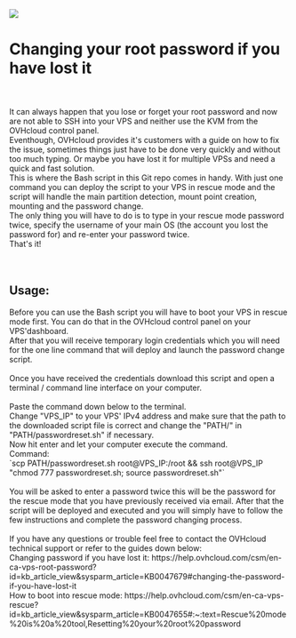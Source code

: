 <img src="https://github.com/bysecurety/passwdreset/blob/main/OVHcloudVPSpasswdreset.jpg">

# Changing your root password if you have lost it
</br>
</br>
It can always happen that you lose or forget your root password and now are not able to SSH into your VPS and neither use the KVM from the OVHcloud control panel.
</br>
Eventhough, OVHcloud provides it's customers with a guide on how to fix the issue, sometimes things just have to be done very quickly 
and without too much typing. Or maybe you have lost it for multiple VPSs and need a quick and fast solution.
</br>
This is where the Bash script in this Git repo comes in handy. With just one command you can deploy the script to your VPS in rescue mode and 
the script will handle the main partition detection, mount point creation, mounting and the password change. 
</br>
The only thing you will have to do is to type in your rescue mode password twice, specify the username of your main OS (the account you lost the password for) and re-enter your password twice.
</br>
That's it!
</br>
</br>
</br>
<h2>Usage:</h2>
Before you can use the Bash script you will have to boot your VPS in rescue mode first.
You can do that in the OVHcloud control panel on your VPS'dashboard.
</br>
After that you will receive temporary login credentials which you will need for the one line command that will deploy and launch the 
password change script.
</br>
</br>
Once you have received the credentials download this script and open a terminal / command line interface on your computer.
</br>
</br>
Paste the command down below to the terminal. 
</br>
Change "VPS_IP" to your VPS' IPv4 address and make sure that the path to the downloaded script file is correct and change the "PATH/" in "PATH/passwordreset.sh" if necessary.
</br>
Now hit enter and let your computer execute the command.
</br>
Command:
</br>
`scp PATH/passwordreset.sh root@VPS_IP:/root && ssh root@VPS_IP "chmod 777 passwordreset.sh; source passwordreset.sh"`
</br>
</br>
You will be asked to enter a password twice this will be the password for the rescue mode that you have previously received via email.
After that the script will be deployed and executed and you will simply have to follow the few instructions and complete the password changing process.
</br>
</br>
If you have any questions or trouble feel free to contact the OVHcloud technical support or refer to the guides down below:
</br>
Changing password if you have lost it:
https://help.ovhcloud.com/csm/en-ca-vps-root-password?id=kb_article_view&sysparm_article=KB0047679#changing-the-password-if-you-have-lost-it
</br>
How to boot into rescue mode:
https://help.ovhcloud.com/csm/en-ca-vps-rescue?id=kb_article_view&sysparm_article=KB0047655#:~:text=Rescue%20mode%20is%20a%20tool,Resetting%20your%20root%20password



